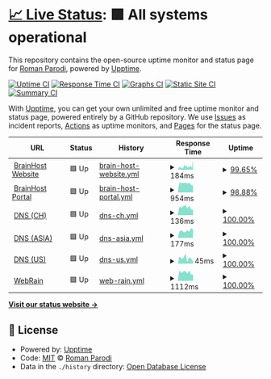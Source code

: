 # [📈 Live Status](https://stats.brainbox.tools): <!--live status--> **🟩 All systems operational**

This repository contains the open-source uptime monitor and status page for [Roman Parodi](https://stats.brainbox.tools), powered by [Upptime](https://github.com/upptime/upptime).

[![Uptime CI](https://github.com/brparodi/stats/workflows/Uptime%20CI/badge.svg)](https://github.com/brparodi/stats/actions?query=workflow%3A%22Uptime+CI%22)
[![Response Time CI](https://github.com/brparodi/stats/workflows/Response%20Time%20CI/badge.svg)](https://github.com/brparodi/stats/actions?query=workflow%3A%22Response+Time+CI%22)
[![Graphs CI](https://github.com/brparodi/stats/workflows/Graphs%20CI/badge.svg)](https://github.com/brparodi/stats/actions?query=workflow%3A%22Graphs+CI%22)
[![Static Site CI](https://github.com/brparodi/stats/workflows/Static%20Site%20CI/badge.svg)](https://github.com/brparodi/stats/actions?query=workflow%3A%22Static+Site+CI%22)
[![Summary CI](https://github.com/brparodi/stats/workflows/Summary%20CI/badge.svg)](https://github.com/brparodi/stats/actions?query=workflow%3A%22Summary+CI%22)

With [Upptime](https://upptime.js.org), you can get your own unlimited and free uptime monitor and status page, powered entirely by a GitHub repository. We use [Issues](https://github.com/brparodi/stats/issues) as incident reports, [Actions](https://github.com/brparodi/stats/actions) as uptime monitors, and [Pages](https://stats.brainbox.tools) for the status page.

<!--start: status pages-->
<!-- This summary is generated by Upptime (https://github.com/upptime/upptime) -->
<!-- Do not edit this manually, your changes will be overwritten -->
<!-- prettier-ignore -->
| URL | Status | History | Response Time | Uptime |
| --- | ------ | ------- | ------------- | ------ |
| <img alt="" src="https://favicons.githubusercontent.com/brainhost.ch" height="13"> [BrainHost Website](https://brainhost.ch/) | 🟩 Up | [brain-host-website.yml](https://github.com/brparodi/stats/commits/HEAD/history/brain-host-website.yml) | <details><summary><img alt="Response time graph" src="./graphs/brain-host-website/response-time-week.png" height="20"> 184ms</summary><br><a href="https://stats.brainbox.tools/history/brain-host-website"><img alt="Response time 167" src="https://img.shields.io/endpoint?url=https%3A%2F%2Fraw.githubusercontent.com%2Fbrparodi%2Fstats%2FHEAD%2Fapi%2Fbrain-host-website%2Fresponse-time.json"></a><br><a href="https://stats.brainbox.tools/history/brain-host-website"><img alt="24-hour response time 213" src="https://img.shields.io/endpoint?url=https%3A%2F%2Fraw.githubusercontent.com%2Fbrparodi%2Fstats%2FHEAD%2Fapi%2Fbrain-host-website%2Fresponse-time-day.json"></a><br><a href="https://stats.brainbox.tools/history/brain-host-website"><img alt="7-day response time 184" src="https://img.shields.io/endpoint?url=https%3A%2F%2Fraw.githubusercontent.com%2Fbrparodi%2Fstats%2FHEAD%2Fapi%2Fbrain-host-website%2Fresponse-time-week.json"></a><br><a href="https://stats.brainbox.tools/history/brain-host-website"><img alt="30-day response time 167" src="https://img.shields.io/endpoint?url=https%3A%2F%2Fraw.githubusercontent.com%2Fbrparodi%2Fstats%2FHEAD%2Fapi%2Fbrain-host-website%2Fresponse-time-month.json"></a><br><a href="https://stats.brainbox.tools/history/brain-host-website"><img alt="1-year response time 167" src="https://img.shields.io/endpoint?url=https%3A%2F%2Fraw.githubusercontent.com%2Fbrparodi%2Fstats%2FHEAD%2Fapi%2Fbrain-host-website%2Fresponse-time-year.json"></a></details> | <details><summary><a href="https://stats.brainbox.tools/history/brain-host-website">99.65%</a></summary><a href="https://stats.brainbox.tools/history/brain-host-website"><img alt="All-time uptime 99.69%" src="https://img.shields.io/endpoint?url=https%3A%2F%2Fraw.githubusercontent.com%2Fbrparodi%2Fstats%2FHEAD%2Fapi%2Fbrain-host-website%2Fuptime.json"></a><br><a href="https://stats.brainbox.tools/history/brain-host-website"><img alt="24-hour uptime 97.53%" src="https://img.shields.io/endpoint?url=https%3A%2F%2Fraw.githubusercontent.com%2Fbrparodi%2Fstats%2FHEAD%2Fapi%2Fbrain-host-website%2Fuptime-day.json"></a><br><a href="https://stats.brainbox.tools/history/brain-host-website"><img alt="7-day uptime 99.65%" src="https://img.shields.io/endpoint?url=https%3A%2F%2Fraw.githubusercontent.com%2Fbrparodi%2Fstats%2FHEAD%2Fapi%2Fbrain-host-website%2Fuptime-week.json"></a><br><a href="https://stats.brainbox.tools/history/brain-host-website"><img alt="30-day uptime 99.69%" src="https://img.shields.io/endpoint?url=https%3A%2F%2Fraw.githubusercontent.com%2Fbrparodi%2Fstats%2FHEAD%2Fapi%2Fbrain-host-website%2Fuptime-month.json"></a><br><a href="https://stats.brainbox.tools/history/brain-host-website"><img alt="1-year uptime 99.69%" src="https://img.shields.io/endpoint?url=https%3A%2F%2Fraw.githubusercontent.com%2Fbrparodi%2Fstats%2FHEAD%2Fapi%2Fbrain-host-website%2Fuptime-year.json"></a></details>
| <img alt="" src="https://favicons.githubusercontent.com/portal.brainhost.ch" height="13"> [BrainHost Portal](https://portal.brainhost.ch/) | 🟩 Up | [brain-host-portal.yml](https://github.com/brparodi/stats/commits/HEAD/history/brain-host-portal.yml) | <details><summary><img alt="Response time graph" src="./graphs/brain-host-portal/response-time-week.png" height="20"> 954ms</summary><br><a href="https://stats.brainbox.tools/history/brain-host-portal"><img alt="Response time 991" src="https://img.shields.io/endpoint?url=https%3A%2F%2Fraw.githubusercontent.com%2Fbrparodi%2Fstats%2FHEAD%2Fapi%2Fbrain-host-portal%2Fresponse-time.json"></a><br><a href="https://stats.brainbox.tools/history/brain-host-portal"><img alt="24-hour response time 665" src="https://img.shields.io/endpoint?url=https%3A%2F%2Fraw.githubusercontent.com%2Fbrparodi%2Fstats%2FHEAD%2Fapi%2Fbrain-host-portal%2Fresponse-time-day.json"></a><br><a href="https://stats.brainbox.tools/history/brain-host-portal"><img alt="7-day response time 954" src="https://img.shields.io/endpoint?url=https%3A%2F%2Fraw.githubusercontent.com%2Fbrparodi%2Fstats%2FHEAD%2Fapi%2Fbrain-host-portal%2Fresponse-time-week.json"></a><br><a href="https://stats.brainbox.tools/history/brain-host-portal"><img alt="30-day response time 991" src="https://img.shields.io/endpoint?url=https%3A%2F%2Fraw.githubusercontent.com%2Fbrparodi%2Fstats%2FHEAD%2Fapi%2Fbrain-host-portal%2Fresponse-time-month.json"></a><br><a href="https://stats.brainbox.tools/history/brain-host-portal"><img alt="1-year response time 991" src="https://img.shields.io/endpoint?url=https%3A%2F%2Fraw.githubusercontent.com%2Fbrparodi%2Fstats%2FHEAD%2Fapi%2Fbrain-host-portal%2Fresponse-time-year.json"></a></details> | <details><summary><a href="https://stats.brainbox.tools/history/brain-host-portal">98.88%</a></summary><a href="https://stats.brainbox.tools/history/brain-host-portal"><img alt="All-time uptime 99.00%" src="https://img.shields.io/endpoint?url=https%3A%2F%2Fraw.githubusercontent.com%2Fbrparodi%2Fstats%2FHEAD%2Fapi%2Fbrain-host-portal%2Fuptime.json"></a><br><a href="https://stats.brainbox.tools/history/brain-host-portal"><img alt="24-hour uptime 92.18%" src="https://img.shields.io/endpoint?url=https%3A%2F%2Fraw.githubusercontent.com%2Fbrparodi%2Fstats%2FHEAD%2Fapi%2Fbrain-host-portal%2Fuptime-day.json"></a><br><a href="https://stats.brainbox.tools/history/brain-host-portal"><img alt="7-day uptime 98.88%" src="https://img.shields.io/endpoint?url=https%3A%2F%2Fraw.githubusercontent.com%2Fbrparodi%2Fstats%2FHEAD%2Fapi%2Fbrain-host-portal%2Fuptime-week.json"></a><br><a href="https://stats.brainbox.tools/history/brain-host-portal"><img alt="30-day uptime 99.00%" src="https://img.shields.io/endpoint?url=https%3A%2F%2Fraw.githubusercontent.com%2Fbrparodi%2Fstats%2FHEAD%2Fapi%2Fbrain-host-portal%2Fuptime-month.json"></a><br><a href="https://stats.brainbox.tools/history/brain-host-portal"><img alt="1-year uptime 99.00%" src="https://img.shields.io/endpoint?url=https%3A%2F%2Fraw.githubusercontent.com%2Fbrparodi%2Fstats%2FHEAD%2Fapi%2Fbrain-host-portal%2Fuptime-year.json"></a></details>
| <img alt="" src="https://favicons.githubusercontent.com/null" height="13"> [DNS (CH)](ch.brainhost.ch) | 🟩 Up | [dns-ch.yml](https://github.com/brparodi/stats/commits/HEAD/history/dns-ch.yml) | <details><summary><img alt="Response time graph" src="./graphs/dns-ch/response-time-week.png" height="20"> 136ms</summary><br><a href="https://stats.brainbox.tools/history/dns-ch"><img alt="Response time 130" src="https://img.shields.io/endpoint?url=https%3A%2F%2Fraw.githubusercontent.com%2Fbrparodi%2Fstats%2FHEAD%2Fapi%2Fdns-ch%2Fresponse-time.json"></a><br><a href="https://stats.brainbox.tools/history/dns-ch"><img alt="24-hour response time 0" src="https://img.shields.io/endpoint?url=https%3A%2F%2Fraw.githubusercontent.com%2Fbrparodi%2Fstats%2FHEAD%2Fapi%2Fdns-ch%2Fresponse-time-day.json"></a><br><a href="https://stats.brainbox.tools/history/dns-ch"><img alt="7-day response time 136" src="https://img.shields.io/endpoint?url=https%3A%2F%2Fraw.githubusercontent.com%2Fbrparodi%2Fstats%2FHEAD%2Fapi%2Fdns-ch%2Fresponse-time-week.json"></a><br><a href="https://stats.brainbox.tools/history/dns-ch"><img alt="30-day response time 130" src="https://img.shields.io/endpoint?url=https%3A%2F%2Fraw.githubusercontent.com%2Fbrparodi%2Fstats%2FHEAD%2Fapi%2Fdns-ch%2Fresponse-time-month.json"></a><br><a href="https://stats.brainbox.tools/history/dns-ch"><img alt="1-year response time 130" src="https://img.shields.io/endpoint?url=https%3A%2F%2Fraw.githubusercontent.com%2Fbrparodi%2Fstats%2FHEAD%2Fapi%2Fdns-ch%2Fresponse-time-year.json"></a></details> | <details><summary><a href="https://stats.brainbox.tools/history/dns-ch">100.00%</a></summary><a href="https://stats.brainbox.tools/history/dns-ch"><img alt="All-time uptime 100.00%" src="https://img.shields.io/endpoint?url=https%3A%2F%2Fraw.githubusercontent.com%2Fbrparodi%2Fstats%2FHEAD%2Fapi%2Fdns-ch%2Fuptime.json"></a><br><a href="https://stats.brainbox.tools/history/dns-ch"><img alt="24-hour uptime 100.00%" src="https://img.shields.io/endpoint?url=https%3A%2F%2Fraw.githubusercontent.com%2Fbrparodi%2Fstats%2FHEAD%2Fapi%2Fdns-ch%2Fuptime-day.json"></a><br><a href="https://stats.brainbox.tools/history/dns-ch"><img alt="7-day uptime 100.00%" src="https://img.shields.io/endpoint?url=https%3A%2F%2Fraw.githubusercontent.com%2Fbrparodi%2Fstats%2FHEAD%2Fapi%2Fdns-ch%2Fuptime-week.json"></a><br><a href="https://stats.brainbox.tools/history/dns-ch"><img alt="30-day uptime 100.00%" src="https://img.shields.io/endpoint?url=https%3A%2F%2Fraw.githubusercontent.com%2Fbrparodi%2Fstats%2FHEAD%2Fapi%2Fdns-ch%2Fuptime-month.json"></a><br><a href="https://stats.brainbox.tools/history/dns-ch"><img alt="1-year uptime 100.00%" src="https://img.shields.io/endpoint?url=https%3A%2F%2Fraw.githubusercontent.com%2Fbrparodi%2Fstats%2FHEAD%2Fapi%2Fdns-ch%2Fuptime-year.json"></a></details>
| <img alt="" src="https://favicons.githubusercontent.com/null" height="13"> [DNS (ASIA)](asia.brainhost.ch) | 🟩 Up | [dns-asia.yml](https://github.com/brparodi/stats/commits/HEAD/history/dns-asia.yml) | <details><summary><img alt="Response time graph" src="./graphs/dns-asia/response-time-week.png" height="20"> 177ms</summary><br><a href="https://stats.brainbox.tools/history/dns-asia"><img alt="Response time 185" src="https://img.shields.io/endpoint?url=https%3A%2F%2Fraw.githubusercontent.com%2Fbrparodi%2Fstats%2FHEAD%2Fapi%2Fdns-asia%2Fresponse-time.json"></a><br><a href="https://stats.brainbox.tools/history/dns-asia"><img alt="24-hour response time 0" src="https://img.shields.io/endpoint?url=https%3A%2F%2Fraw.githubusercontent.com%2Fbrparodi%2Fstats%2FHEAD%2Fapi%2Fdns-asia%2Fresponse-time-day.json"></a><br><a href="https://stats.brainbox.tools/history/dns-asia"><img alt="7-day response time 177" src="https://img.shields.io/endpoint?url=https%3A%2F%2Fraw.githubusercontent.com%2Fbrparodi%2Fstats%2FHEAD%2Fapi%2Fdns-asia%2Fresponse-time-week.json"></a><br><a href="https://stats.brainbox.tools/history/dns-asia"><img alt="30-day response time 185" src="https://img.shields.io/endpoint?url=https%3A%2F%2Fraw.githubusercontent.com%2Fbrparodi%2Fstats%2FHEAD%2Fapi%2Fdns-asia%2Fresponse-time-month.json"></a><br><a href="https://stats.brainbox.tools/history/dns-asia"><img alt="1-year response time 185" src="https://img.shields.io/endpoint?url=https%3A%2F%2Fraw.githubusercontent.com%2Fbrparodi%2Fstats%2FHEAD%2Fapi%2Fdns-asia%2Fresponse-time-year.json"></a></details> | <details><summary><a href="https://stats.brainbox.tools/history/dns-asia">100.00%</a></summary><a href="https://stats.brainbox.tools/history/dns-asia"><img alt="All-time uptime 100.00%" src="https://img.shields.io/endpoint?url=https%3A%2F%2Fraw.githubusercontent.com%2Fbrparodi%2Fstats%2FHEAD%2Fapi%2Fdns-asia%2Fuptime.json"></a><br><a href="https://stats.brainbox.tools/history/dns-asia"><img alt="24-hour uptime 100.00%" src="https://img.shields.io/endpoint?url=https%3A%2F%2Fraw.githubusercontent.com%2Fbrparodi%2Fstats%2FHEAD%2Fapi%2Fdns-asia%2Fuptime-day.json"></a><br><a href="https://stats.brainbox.tools/history/dns-asia"><img alt="7-day uptime 100.00%" src="https://img.shields.io/endpoint?url=https%3A%2F%2Fraw.githubusercontent.com%2Fbrparodi%2Fstats%2FHEAD%2Fapi%2Fdns-asia%2Fuptime-week.json"></a><br><a href="https://stats.brainbox.tools/history/dns-asia"><img alt="30-day uptime 100.00%" src="https://img.shields.io/endpoint?url=https%3A%2F%2Fraw.githubusercontent.com%2Fbrparodi%2Fstats%2FHEAD%2Fapi%2Fdns-asia%2Fuptime-month.json"></a><br><a href="https://stats.brainbox.tools/history/dns-asia"><img alt="1-year uptime 100.00%" src="https://img.shields.io/endpoint?url=https%3A%2F%2Fraw.githubusercontent.com%2Fbrparodi%2Fstats%2FHEAD%2Fapi%2Fdns-asia%2Fuptime-year.json"></a></details>
| <img alt="" src="https://favicons.githubusercontent.com/null" height="13"> [DNS (US)](us.brainhost.ch) | 🟩 Up | [dns-us.yml](https://github.com/brparodi/stats/commits/HEAD/history/dns-us.yml) | <details><summary><img alt="Response time graph" src="./graphs/dns-us/response-time-week.png" height="20"> 45ms</summary><br><a href="https://stats.brainbox.tools/history/dns-us"><img alt="Response time 41" src="https://img.shields.io/endpoint?url=https%3A%2F%2Fraw.githubusercontent.com%2Fbrparodi%2Fstats%2FHEAD%2Fapi%2Fdns-us%2Fresponse-time.json"></a><br><a href="https://stats.brainbox.tools/history/dns-us"><img alt="24-hour response time 0" src="https://img.shields.io/endpoint?url=https%3A%2F%2Fraw.githubusercontent.com%2Fbrparodi%2Fstats%2FHEAD%2Fapi%2Fdns-us%2Fresponse-time-day.json"></a><br><a href="https://stats.brainbox.tools/history/dns-us"><img alt="7-day response time 45" src="https://img.shields.io/endpoint?url=https%3A%2F%2Fraw.githubusercontent.com%2Fbrparodi%2Fstats%2FHEAD%2Fapi%2Fdns-us%2Fresponse-time-week.json"></a><br><a href="https://stats.brainbox.tools/history/dns-us"><img alt="30-day response time 41" src="https://img.shields.io/endpoint?url=https%3A%2F%2Fraw.githubusercontent.com%2Fbrparodi%2Fstats%2FHEAD%2Fapi%2Fdns-us%2Fresponse-time-month.json"></a><br><a href="https://stats.brainbox.tools/history/dns-us"><img alt="1-year response time 41" src="https://img.shields.io/endpoint?url=https%3A%2F%2Fraw.githubusercontent.com%2Fbrparodi%2Fstats%2FHEAD%2Fapi%2Fdns-us%2Fresponse-time-year.json"></a></details> | <details><summary><a href="https://stats.brainbox.tools/history/dns-us">100.00%</a></summary><a href="https://stats.brainbox.tools/history/dns-us"><img alt="All-time uptime 100.00%" src="https://img.shields.io/endpoint?url=https%3A%2F%2Fraw.githubusercontent.com%2Fbrparodi%2Fstats%2FHEAD%2Fapi%2Fdns-us%2Fuptime.json"></a><br><a href="https://stats.brainbox.tools/history/dns-us"><img alt="24-hour uptime 100.00%" src="https://img.shields.io/endpoint?url=https%3A%2F%2Fraw.githubusercontent.com%2Fbrparodi%2Fstats%2FHEAD%2Fapi%2Fdns-us%2Fuptime-day.json"></a><br><a href="https://stats.brainbox.tools/history/dns-us"><img alt="7-day uptime 100.00%" src="https://img.shields.io/endpoint?url=https%3A%2F%2Fraw.githubusercontent.com%2Fbrparodi%2Fstats%2FHEAD%2Fapi%2Fdns-us%2Fuptime-week.json"></a><br><a href="https://stats.brainbox.tools/history/dns-us"><img alt="30-day uptime 100.00%" src="https://img.shields.io/endpoint?url=https%3A%2F%2Fraw.githubusercontent.com%2Fbrparodi%2Fstats%2FHEAD%2Fapi%2Fdns-us%2Fuptime-month.json"></a><br><a href="https://stats.brainbox.tools/history/dns-us"><img alt="1-year uptime 100.00%" src="https://img.shields.io/endpoint?url=https%3A%2F%2Fraw.githubusercontent.com%2Fbrparodi%2Fstats%2FHEAD%2Fapi%2Fdns-us%2Fuptime-year.json"></a></details>
| <img alt="" src="https://favicons.githubusercontent.com/webrain.ch" height="13"> [WebRain](https://webrain.ch/) | 🟩 Up | [web-rain.yml](https://github.com/brparodi/stats/commits/HEAD/history/web-rain.yml) | <details><summary><img alt="Response time graph" src="./graphs/web-rain/response-time-week.png" height="20"> 1112ms</summary><br><a href="https://stats.brainbox.tools/history/web-rain"><img alt="Response time 1071" src="https://img.shields.io/endpoint?url=https%3A%2F%2Fraw.githubusercontent.com%2Fbrparodi%2Fstats%2FHEAD%2Fapi%2Fweb-rain%2Fresponse-time.json"></a><br><a href="https://stats.brainbox.tools/history/web-rain"><img alt="24-hour response time 0" src="https://img.shields.io/endpoint?url=https%3A%2F%2Fraw.githubusercontent.com%2Fbrparodi%2Fstats%2FHEAD%2Fapi%2Fweb-rain%2Fresponse-time-day.json"></a><br><a href="https://stats.brainbox.tools/history/web-rain"><img alt="7-day response time 1112" src="https://img.shields.io/endpoint?url=https%3A%2F%2Fraw.githubusercontent.com%2Fbrparodi%2Fstats%2FHEAD%2Fapi%2Fweb-rain%2Fresponse-time-week.json"></a><br><a href="https://stats.brainbox.tools/history/web-rain"><img alt="30-day response time 1071" src="https://img.shields.io/endpoint?url=https%3A%2F%2Fraw.githubusercontent.com%2Fbrparodi%2Fstats%2FHEAD%2Fapi%2Fweb-rain%2Fresponse-time-month.json"></a><br><a href="https://stats.brainbox.tools/history/web-rain"><img alt="1-year response time 1071" src="https://img.shields.io/endpoint?url=https%3A%2F%2Fraw.githubusercontent.com%2Fbrparodi%2Fstats%2FHEAD%2Fapi%2Fweb-rain%2Fresponse-time-year.json"></a></details> | <details><summary><a href="https://stats.brainbox.tools/history/web-rain">100.00%</a></summary><a href="https://stats.brainbox.tools/history/web-rain"><img alt="All-time uptime 100.00%" src="https://img.shields.io/endpoint?url=https%3A%2F%2Fraw.githubusercontent.com%2Fbrparodi%2Fstats%2FHEAD%2Fapi%2Fweb-rain%2Fuptime.json"></a><br><a href="https://stats.brainbox.tools/history/web-rain"><img alt="24-hour uptime 100.00%" src="https://img.shields.io/endpoint?url=https%3A%2F%2Fraw.githubusercontent.com%2Fbrparodi%2Fstats%2FHEAD%2Fapi%2Fweb-rain%2Fuptime-day.json"></a><br><a href="https://stats.brainbox.tools/history/web-rain"><img alt="7-day uptime 100.00%" src="https://img.shields.io/endpoint?url=https%3A%2F%2Fraw.githubusercontent.com%2Fbrparodi%2Fstats%2FHEAD%2Fapi%2Fweb-rain%2Fuptime-week.json"></a><br><a href="https://stats.brainbox.tools/history/web-rain"><img alt="30-day uptime 100.00%" src="https://img.shields.io/endpoint?url=https%3A%2F%2Fraw.githubusercontent.com%2Fbrparodi%2Fstats%2FHEAD%2Fapi%2Fweb-rain%2Fuptime-month.json"></a><br><a href="https://stats.brainbox.tools/history/web-rain"><img alt="1-year uptime 100.00%" src="https://img.shields.io/endpoint?url=https%3A%2F%2Fraw.githubusercontent.com%2Fbrparodi%2Fstats%2FHEAD%2Fapi%2Fweb-rain%2Fuptime-year.json"></a></details>

<!--end: status pages-->

[**Visit our status website →**](https://stats.brainbox.tools)

## 📄 License

- Powered by: [Upptime](https://github.com/upptime/upptime)
- Code: [MIT](./LICENSE) © [Roman Parodi](https://stats.brainbox.tools)
- Data in the `./history` directory: [Open Database License](https://opendatacommons.org/licenses/odbl/1-0/)
